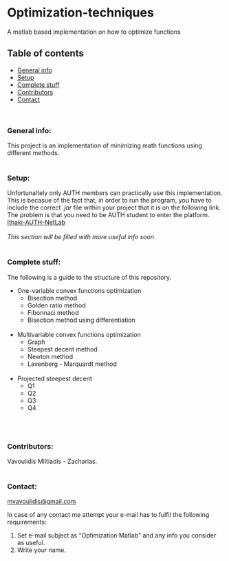 # Optimization-techniques
A matlab based implementation on how to optimize functions

## **Table of contents**
- [General info](#general-info)
- [Setup](#setup)
- [Complete stuff](#complete-stuff)
- [Contributors](#contributors)
- [Contact](#contact)

<br/>

### **General info:**
This project is an implementation of minimizing math functions using different methods.
<br/>
<br/>

### **Setup:**
Unfortunaltely only AUTH members can practically use this implementation. This is becasue of the fact that, in order to run the program, you have to include the 
correct *.jar* file within your project that it is on the following link. The problem is that you need to be AUTH student to enter the platform.<br/>
[Ithaki-AUTH-NetLab](http://ithaki.eng.auth.gr/netlab/index.html) <br/> <br/>
*This section will be filled with more useful info soon*.
<br/>
<br/>

### **Complete stuff:**
The following is a guide to the structure of this repository.<br/>

- One-variable convex functions optimization
    - Bisection method
    - Golden ratio method
    - Fibonnaci method
    - Bisection method using differentiation 
    <br/>
- Multivariable convex functions optimization
    - Graph
    - Steepest decent method
    - Newton method
    - Lavenberg - Marquardt method
    <br/>
- Projected steepest decent
    - Q1
    - Q2
    - Q3
    - Q4
<br/>
<br/>

### **Contributors:**
Vavoulidis Miltiadis - Zacharias.
<br/>
<br/>

### **Contact:**
mvavoulidis@gmail.com

In case of any contact me attempt your e-mail has to fulfil the following requirements:
1. Set e-mail subject as "Optimization Matlab" and any info you consider as useful.
2. Write your name.
